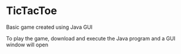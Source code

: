 # TicTacToe
Basic game created using Java GUI

To play the game, download and execute the Java program and a GUI window will open 
